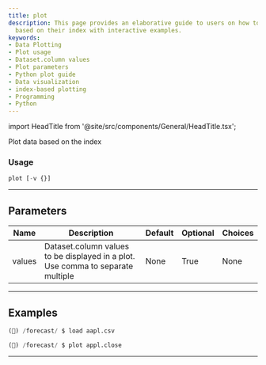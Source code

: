```yaml
---
title: plot
description: This page provides an elaborative guide to users on how to plot data
  based on their index with interactive examples.
keywords:
- Data Plotting
- Plot usage
- Dataset.column values
- Plot parameters
- Python plot guide
- Data visualization
- index-based plotting
- Programming
- Python
---
```


import HeadTitle from '@site/src/components/General/HeadTitle.tsx';

<HeadTitle title="plot - Forecast - Reference | OpenBB Terminal Docs" />

Plot data based on the index

### Usage

```python
plot [-v {}]
```

---

## Parameters

| Name | Description | Default | Optional | Choices |
| ---- | ----------- | ------- | -------- | ------- |
| values | Dataset.column values to be displayed in a plot. Use comma to separate multiple | None | True | None |


---

## Examples

```python
(🦋) /forecast/ $ load aapl.csv

(🦋) /forecast/ $ plot appl.close
```
---
